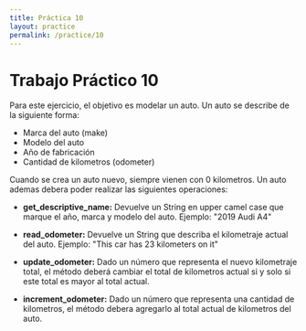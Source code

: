 ```yaml
---
title: Práctica 10
layout: practice
permalink: /practice/10
---
```


# Trabajo Práctico 10

Para este ejercicio, el objetivo es modelar un auto. Un auto se describe de la siguiente forma:

- Marca del auto (make)
- Modelo del auto
- Año de fabricación
- Cantidad de kilometros (odometer)

Cuando se crea un auto nuevo, siempre vienen con 0 kilometros.
Un auto ademas debera poder realizar las siguientes operaciones:

- **get_descriptive_name:** Devuelve un String en upper camel case que marque el año, marca y modelo del auto. Ejemplo: "2019 Audi A4"

- **read_odometer:** Devuelve un String que describa el kilometraje actual del auto. Ejemplo: "This car has 23 kilometers on it"

- **update_odometer:** Dado un número que representa el nuevo kilometraje total, el método deberá cambiar el total de kilometros actual si y solo si este total es mayor al total actual.

- **increment_odometer:** Dado un número que representa una cantidad de kilometros, el método debera agregarlo al total actual de kilometros del auto.
